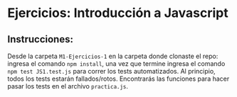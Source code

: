 # Ejercicios: Introducción a Javascript

## Instrucciones:

Desde la carpeta `M1-Ejercicios-1` en la carpeta donde clonaste el repo: ingresa el comando `npm install`, una vez que termine ingresa el comando `npm test JS1.test.js` para correr los tests automatizados. Al principio, todos los tests estarán fallados/rotos. Encontrarás las funciones para hacer pasar los tests en el archivo `practica.js`.
